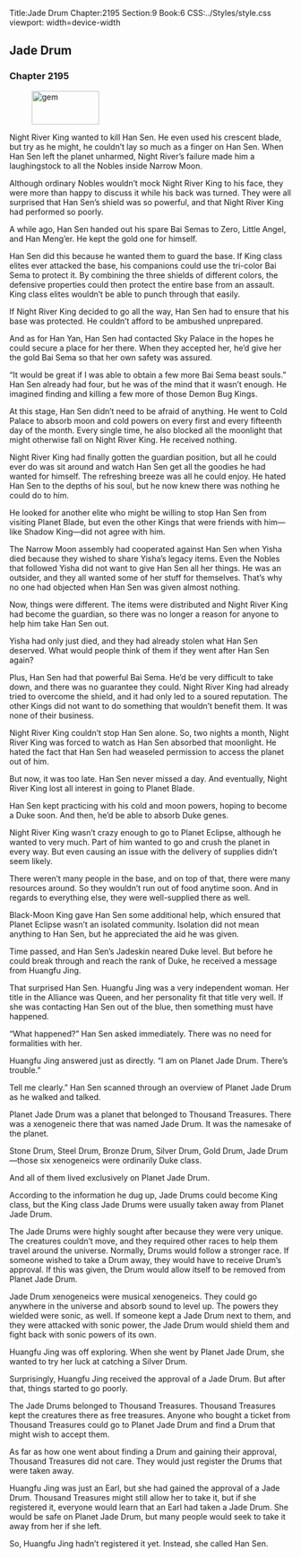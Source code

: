 Title:Jade Drum 
Chapter:2195 
Section:9 
Book:6 
CSS:../Styles/style.css 
viewport: width=device-width
  
## Jade Drum
### Chapter 2195
  
<figure>
	<img src="../Images/gem.gif" alt="gem" id="gem" width="120" height="60" />
</figure>
  

  
Night River King wanted to kill Han Sen. He even used his crescent blade, but try as he might, he couldn’t lay so much as a finger on Han Sen. When Han Sen left the planet unharmed, Night River’s failure made him a laughingstock to all the Nobles inside Narrow Moon.

Although ordinary Nobles wouldn’t mock Night River King to his face, they were more than happy to discuss it while his back was turned. They were all surprised that Han Sen’s shield was so powerful, and that Night River King had performed so poorly.

A while ago, Han Sen handed out his spare Bai Semas to Zero, Little Angel, and Han Meng’er. He kept the gold one for himself.

Han Sen did this because he wanted them to guard the base. If King class elites ever attacked the base, his companions could use the tri-color Bai Sema to protect it. By combining the three shields of different colors, the defensive properties could then protect the entire base from an assault. King class elites wouldn’t be able to punch through that easily.

If Night River King decided to go all the way, Han Sen had to ensure that his base was protected. He couldn’t afford to be ambushed unprepared.

And as for Han Yan, Han Sen had contacted Sky Palace in the hopes he could secure a place for her there. When they accepted her, he’d give her the gold Bai Sema so that her own safety was assured.

“It would be great if I was able to obtain a few more Bai Sema beast souls.” Han Sen already had four, but he was of the mind that it wasn’t enough. He imagined finding and killing a few more of those Demon Bug Kings.

At this stage, Han Sen didn’t need to be afraid of anything. He went to Cold Palace to absorb moon and cold powers on every first and every fifteenth day of the month. Every single time, he also blocked all the moonlight that might otherwise fall on Night River King. He received nothing.

Night River King had finally gotten the guardian position, but all he could ever do was sit around and watch Han Sen get all the goodies he had wanted for himself. The refreshing breeze was all he could enjoy. He hated Han Sen to the depths of his soul, but he now knew there was nothing he could do to him.

He looked for another elite who might be willing to stop Han Sen from visiting Planet Blade, but even the other Kings that were friends with him—like Shadow King—did not agree with him.

The Narrow Moon assembly had cooperated against Han Sen when Yisha died because they wished to share Yisha’s legacy items. Even the Nobles that followed Yisha did not want to give Han Sen all her things. He was an outsider, and they all wanted some of her stuff for themselves. That’s why no one had objected when Han Sen was given almost nothing.

Now, things were different. The items were distributed and Night River King had become the guardian, so there was no longer a reason for anyone to help him take Han Sen out.

Yisha had only just died, and they had already stolen what Han Sen deserved. What would people think of them if they went after Han Sen again?

Plus, Han Sen had that powerful Bai Sema. He’d be very difficult to take down, and there was no guarantee they could. Night River King had already tried to overcome the shield, and it had only led to a soured reputation. The other Kings did not want to do something that wouldn’t benefit them. It was none of their business.

Night River King couldn’t stop Han Sen alone. So, two nights a month, Night River King was forced to watch as Han Sen absorbed that moonlight. He hated the fact that Han Sen had weaseled permission to access the planet out of him.

But now, it was too late. Han Sen never missed a day. And eventually, Night River King lost all interest in going to Planet Blade.

Han Sen kept practicing with his cold and moon powers, hoping to become a Duke soon. And then, he’d be able to absorb Duke genes.

Night River King wasn’t crazy enough to go to Planet Eclipse, although he wanted to very much. Part of him wanted to go and crush the planet in every way. But even causing an issue with the delivery of supplies didn’t seem likely.

There weren’t many people in the base, and on top of that, there were many resources around. So they wouldn’t run out of food anytime soon. And in regards to everything else, they were well-supplied there as well.

Black-Moon King gave Han Sen some additional help, which ensured that Planet Eclipse wasn’t an isolated community. Isolation did not mean anything to Han Sen, but he appreciated the aid he was given.

Time passed, and Han Sen’s Jadeskin neared Duke level. But before he could break through and reach the rank of Duke, he received a message from Huangfu Jing.

That surprised Han Sen. Huangfu Jing was a very independent woman. Her title in the Alliance was Queen, and her personality fit that title very well. If she was contacting Han Sen out of the blue, then something must have happened.

“What happened?” Han Sen asked immediately. There was no need for formalities with her.

Huangfu Jing answered just as directly. “I am on Planet Jade Drum. There’s trouble.”

Tell me clearly.” Han Sen scanned through an overview of Planet Jade Drum as he walked and talked.

Planet Jade Drum was a planet that belonged to Thousand Treasures. There was a xenogeneic there that was named Jade Drum. It was the namesake of the planet.

Stone Drum, Steel Drum, Bronze Drum, Silver Drum, Gold Drum, Jade Drum—those six xenogeneics were ordinarily Duke class.

And all of them lived exclusively on Planet Jade Drum.

According to the information he dug up, Jade Drums could become King class, but the King class Jade Drums were usually taken away from Planet Jade Drum.

The Jade Drums were highly sought after because they were very unique. The creatures couldn’t move, and they required other races to help them travel around the universe. Normally, Drums would follow a stronger race. If someone wished to take a Drum away, they would have to receive Drum’s approval. If this was given, the Drum would allow itself to be removed from Planet Jade Drum.

Jade Drum xenogeneics were musical xenogeneics. They could go anywhere in the universe and absorb sound to level up. The powers they wielded were sonic, as well. If someone kept a Jade Drum next to them, and they were attacked with sonic power, the Jade Drum would shield them and fight back with sonic powers of its own.

Huangfu Jing was off exploring. When she went by Planet Jade Drum, she wanted to try her luck at catching a Silver Drum.

Surprisingly, Huangfu Jing received the approval of a Jade Drum. But after that, things started to go poorly.

The Jade Drums belonged to Thousand Treasures. Thousand Treasures kept the creatures there as free treasures. Anyone who bought a ticket from Thousand Treasures could go to Planet Jade Drum and find a Drum that might wish to accept them.

As far as how one went about finding a Drum and gaining their approval, Thousand Treasures did not care. They would just register the Drums that were taken away.

Huangfu Jing was just an Earl, but she had gained the approval of a Jade Drum. Thousand Treasures might still allow her to take it, but if she registered it, everyone would learn that an Earl had taken a Jade Drum. She would be safe on Planet Jade Drum, but many people would seek to take it away from her if she left.

So, Huangfu Jing hadn’t registered it yet. Instead, she called Han Sen.